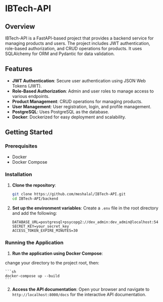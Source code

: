 # IBTech-API

## Overview

IBTech-API is a FastAPI-based project that provides a backend service for managing products and users. The project includes JWT authentication, role-based authorization, and CRUD operations for products. It uses SQLAlchemy for ORM and Pydantic for data validation.

## Features

- **JWT Authentication**: Secure user authentication using JSON Web Tokens (JWT).
- **Role-Based Authorization**: Admin and user roles to manage access to various endpoints.
- **Product Management**: CRUD operations for managing products.
- **User Management**: User registration, login, and profile management.
- **PostgreSQL**: Uses PostgreSQL as the database.
- **Docker**: Dockerized for easy deployment and scalability.

## Getting Started

### Prerequisites

- Docker
- Docker Compose

### Installation

1. **Clone the repository**:
    ```sh
    git clone https://github.com/meshalal/IBTech-API.git
    cd IBTech-API/backend
    ```

2. **Set up the environment variables**:
    Create a `.env` file in the root directory and add the following:
    ```env
    DATABASE_URL=postgresql+psycopg2://dev_admin:dev_admin@localhost:5432/testdb
    SECRET_KEY=your_secret_key
    ACCESS_TOKEN_EXPIRE_MINUTES=30
    ```

### Running the Application

1. **Run the application using Docker Compose**:
    
change your directory to the project root, then:

    ```sh
    docker-compose up --build
    ```

2. **Access the API documentation**:
    Open your browser and navigate to `http://localhost:8000/docs` for the interactive API documentation.

